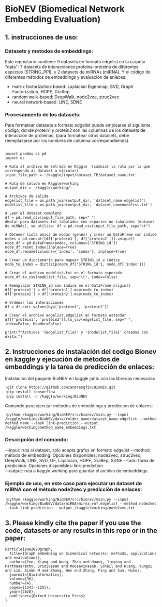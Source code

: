 
# BioNEV (Biomedical Network Embedding Evaluation)


## 1. instrucciones de uso:
### Datasets y metodos de embeddings:

Este repositorio contiene: 9 datasets en formato edgelist en la carpeta "data": 7 datasets de interacciones proteina-proteina de diferentes especies (STRING_PPI), y 2 datasets de miRNAs (miRNA). Y el código de diferentes métodos de embeddings y evaluación de enlaces:

- matrix factorization-based: Laplacian Eigenmap, SVD, Graph Factorization, HOPE, GraRep
- random walk-based: DeepWalk, node2vec, struc2vec
- neural network-based: LINE, SDNE


### Procesamiento de los datasets:

Para formatear datasets a formato edgelist puede emplearse el siguiente código, donde protein1 y protein2 son las columnas de los datasets de interacción de proteinas, (para formatear otros datasets, debe reemplazarse por los nombres de columna correspondientes).

```

import pandas as pd
import os

# Ruta al archivo de entrada en Kaggle  (cambiar la ruta por la que corresponda al dataset a ejecutar)
input_file_path = '/kaggle/input/dataset_TP/dataset_name.txt'

# Ruta de salida en Kaggle/working
output_dir = '/kaggle/working/'

# Archivos de salida
edgelist_file = os.path.join(output_dir, 'dataset_name.edgelist')
nodelist_file = os.path.join(output_dir, 'dataset_namenodelist.txt')

# Leer el dataset completo
df = pd.read_csv(input_file_path, sep=" ")
#Nota: para datasets txt tabulados con espacios no tabulados (dataset de miRNAs), se utiliza: df = pd.read_csv(input_file_path, sep="\t")

# Obtener lista única de nodos (genes) y crear un DataFrame con índice
nodes = pd.concat([df['protein1'], df['protein2']]).unique()
node_df = pd.DataFrame(nodes, columns=['STRING_id'])
node_df.reset_index(inplace=True)
node_df.rename(columns={'index': 'index'}, inplace=True)

# Crear un diccionario para mapear STRING_id a índice
node_to_index = dict(zip(node_df['STRING_id'], node_df['index']))

# Crear el archivo nodelist.txt en el formato esperado
node_df.to_csv(nodelist_file, sep="\t", index=False)

# Reemplazar STRING_id con índice en el DataFrame original
df['protein1'] = df['protein1'].map(node_to_index)
df['protein2'] = df['protein2'].map(node_to_index)

# Ordenar las interacciones 
df = df.sort_values(by=['protein1', 'protein2'])

# Crear el archivo edgelist.edgelist en formato estándar
df[['protein1', 'protein2']].to_csv(edgelist_file, sep=" ", index=False, header=False)

print(f"Archivos '{edgelist_file}' y '{nodelist_file}' creados con éxito.")

```


## 2. Instrucciones de instalación del codigo Bionev en kaggle y ejecución de métodos de embeddings y la tarea de predicción de enlaces:

Instalación del paquete BioNEV en kaggle junto con las librerías necesarias

```bash
!git clone https://github.com/andresgfin/BioNEV.git
!pip install tensorflow
!pip install -e /kaggle/working/BioNEV
```

Comando para ejecutar métodos de embeddings y predicción de enlaces:

```
!python /kaggle/working/BioNEV/src/bionev/main.py --input /kaggle/working/BioNEV/data/folder_name/dataset_name.edgelist --method method_name --task link-prediction --output /kaggle/working/method_name_embeddings.txt

```
### Descripción del comando: 
--input:  ruta al dataset, solo acepta grafos en formato edgelist
--method: método de embedding. Opciones disponibles: node2vec, struc2vec, DeepWalk, LINE, SVD, GF, Laplacian, HOPE, GraRep, SDNE
--task: tarea de prediccion. Opciones disponibles: link-prediction  
--output: ruta a kaggle working para guardar el archivo de embeddings. 

### Ejemplo de uso, en este caso para ejecutar un dataset de miRNA con el método node2vec y predicción de enlaces:

```
!python /kaggle/working/BioNEV/src/bionev/main.py --input /kaggle/working/BioNEV/data/miRNA/mirna_enf.edgelist --method node2vec --task link-prediction --output /kaggle/working/node2vec.txt

```

## 3. Please kindly cite the paper if you use the code, datasets or any results in this repo or in the paper:

```
@article{yue2020graph,
  title={Graph embedding on biomedical networks: methods, applications and evaluations},
  author={Yue, Xiang and Wang, Zhen and Huang, Jingong and Parthasarathy, Srinivasan and Moosavinasab, Soheil and Huang, Yungui and Lin, Simon M and Zhang, Wen and Zhang, Ping and Sun, Huan},
  journal={Bioinformatics},
  volume={36},
  number={4},
  pages={1241--1251},
  year={2020},
  publisher={Oxford University Press}
}
```



